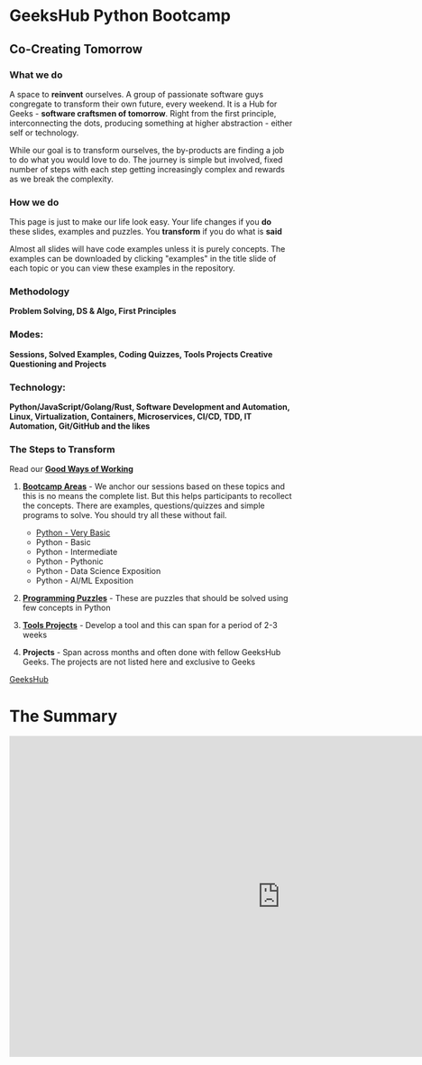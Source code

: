 # GeeksHub Python Bootcamp
## Co-Creating Tomorrow

### What we do
A space to __reinvent__ ourselves. A group of passionate software guys congregate to transform their own future, every weekend. It is a Hub for Geeks - __software craftsmen of tomorrow__. Right from the first principle, interconnecting the dots, producing something at higher abstraction - either self or technology.

While our goal is to transform ourselves, the by-products are finding a job to do what you would love to do. The journey is simple but involved, fixed number of steps with each step getting increasingly complex and rewards as we break the complexity.

### How we do
This page is just to make our life look easy. Your life changes if you __do__ these slides, examples and puzzles. You __transform__ if you do what is __said__

Almost all slides will have code examples unless it is purely concepts. The examples can be downloaded by clicking "examples" in the title slide of each topic or you can view these examples in the repository.

### Methodology
__Problem Solving, DS & Algo, First Principles__

### Modes:
__Sessions, Solved Examples, Coding Quizzes, Tools Projects Creative Questioning and Projects__

### Technology: 
__Python/JavaScript/Golang/Rust, Software Development and Automation, Linux, Virtualization, Containers, Microservices, CI/CD, TDD, IT Automation, Git/GitHub and the likes__

### The Steps to __Transform__

Read our [__Good Ways of Working__](good_ways_of_working.md)

1. __[Bootcamp Areas](topics/topics.md)__ - We anchor our sessions based on these topics and this is no means the complete list. But this helps participants to recollect the concepts. There are examples, questions/quizzes and simple programs to solve. You should try all these without fail.

    * [Python - Very Basic](topics/python_topics.md)
    * Python - Basic
    * Python - Intermediate
    * Python - Pythonic
    * Python - Data Science Exposition
    * Python - AI/ML Exposition

2. __[Programming Puzzles](programming_puzzles.md)__ - These are puzzles that should be solved using few concepts in Python
3. __[Tools Projects](tools_projects.md)__ - Develop a tool and this can span for a period of 2-3 weeks
4. __Projects__ - Span across months and often done with fellow GeeksHub Geeks. The projects are not listed here and exclusive to Geeks

[GeeksHub](https://www.geekshub.in)

# The Summary

<iframe src="https://docs.google.com/presentation/d/e/2PACX-1vQxR_JnAiAnc15gTMTh2JGwgaA-kWcQDbODUSAqSNi8jOeg04pggKzV8L8pJBFLWJgZx2EUvBopEa3w/embed?start=true&loop=true&delayms=10000" frameborder="0" width="960" height="569" allowfullscreen="true" mozallowfullscreen="true" webkitallowfullscreen="true"></iframe>